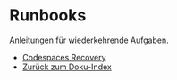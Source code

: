 # Runbooks

Anleitungen für wiederkehrende Aufgaben.

- [Codespaces Recovery](codespaces-recovery.md)
- [Zurück zum Doku-Index](coding/weltgewebe-programmierung/weltgewebe-repo/docs/README.md)
